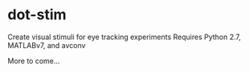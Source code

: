 dot-stim
========

Create visual stimuli for eye tracking experiments
Requires Python 2.7, MATLABv7, and avconv

More to come...
